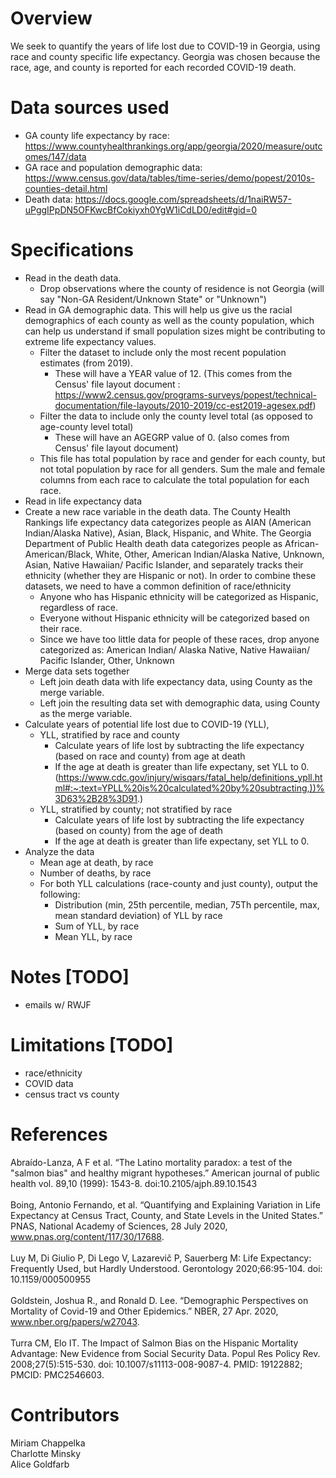 # Overview
We seek to quantify the years of life lost due to COVID-19 in Georgia, using race and county specific life expectancy. Georgia was chosen because the race, age, and county is reported for each recorded COVID-19 death. 

# Data sources used
* GA county life expectancy by race: https://www.countyhealthrankings.org/app/georgia/2020/measure/outcomes/147/data 
* GA race and population demographic data: https://www.census.gov/data/tables/time-series/demo/popest/2010s-counties-detail.html 
* Death data: https://docs.google.com/spreadsheets/d/1naiRW57-uPggIPpDN5OFKwcBfCokiyxh0YgW1iCdLD0/edit#gid=0  

# Specifications
* Read in the death data.  
    * Drop observations where the county of residence is not Georgia (will say "Non-GA Resident/Unknown State" or "Unknown") 
* Read in GA demographic data. This will help us give us the racial demographics of each county as well as the county population, which can help us understand if small population sizes might be contributing to extreme life expectancy values.  <br/>
    * Filter the dataset to include only the most recent population estimates (from 2019). 
        * These will have a YEAR value of 12. (This comes from the Census' file layout document : https://www2.census.gov/programs-surveys/popest/technical-documentation/file-layouts/2010-2019/cc-est2019-agesex.pdf)
    * Filter the data to include only the county level total (as opposed to age-county level total)
        * These will have an AGEGRP value of 0. (also comes from Census' file layout document)
    * This file has total population by race and gender for each county, but not total population by race for all genders. Sum the male and female columns from each race to calculate the total population for each race. 
* Read in life expectancy data
* Create a new race variable in the death data. The County Health Rankings life expectancy data categorizes people as AIAN (American Indian/Alaska Native), Asian, Black, Hispanic, and White. The Georgia Department of Public Health death data categorizes people as African-American/Black, White, Other, American Indian/Alaska Native, Unknown, Asian, Native Hawaiian/ Pacific Islander, and separately tracks their ethnicity (whether they are Hispanic or not). In order to combine these datasets, we need to have a common definition of race/ethnicity
    * Anyone who has Hispanic ethnicity will be categorized as Hispanic, regardless of race. 
    * Everyone without Hispanic ethnicity will be categorized based on their race. 
    * Since we have too little data for people of these races, drop anyone categorized as: American Indian/ Alaska Native, Native Hawaiian/ Pacific Islander, Other, Unknown
 * Merge data sets together
     * Left join death data with life expectancy data, using County as the merge variable.
     * Left join the resulting data set with demographic data, using County as the merge variable.
 * Calculate years of potential life lost due to COVID-19 (YLL), 
     * YLL, stratified by race and county
         * Calculate years of life lost by subtracting the life expectancy (based on race and county) from age at death
         * If the age at death is greater than life expectany, set YLL to 0. (https://www.cdc.gov/injury/wisqars/fatal_help/definitions_ypll.html#:~:text=YPLL%20is%20calculated%20by%20subtracting,))%3D63%2B28%3D91.)
     * YLL, stratified by county; not stratified by race
         * Calculate years of life lost by subtracting the life expectancy (based on county) from the age of death
         * If the age at death is greater than life expectany, set YLL to 0.
 * Analyze the data
     * Mean age at death, by race
     * Number of deaths, by race
     * For both YLL calculations (race-county and just county), output the following:
         * Distribution (min, 25th percentile, median, 75Th percentile, max, mean standard deviation) of YLL by race
         * Sum of YLL, by race 
         * Mean YLL, by race

# Notes [TODO]
- emails w/ RWJF

# Limitations [TODO]
- race/ethnicity
- COVID data
- census tract vs county

# References 
Abraído-Lanza, A F et al. “The Latino mortality paradox: a test of the "salmon bias" and healthy migrant hypotheses.” American journal of public health vol. 89,10 (1999): 1543-8. doi:10.2105/ajph.89.10.1543 <br/><br/>
Boing, Antonio Fernando, et al. “Quantifying and Explaining Variation in Life Expectancy at Census Tract, County, and State Levels in the United States.” PNAS, National Academy of Sciences, 28 July 2020, www.pnas.org/content/117/30/17688. <br/><br/>
Luy M, Di Giulio P, Di Lego V, Lazarevič P, Sauerberg M: Life Expectancy: Frequently Used, but Hardly Understood. Gerontology 2020;66:95-104. doi: 10.1159/000500955 <br/><br/>
Goldstein, Joshua R., and Ronald D. Lee. “Demographic Perspectives on Mortality of Covid-19 and Other Epidemics.” NBER, 27 Apr. 2020, www.nber.org/papers/w27043. <br/><br/>
Turra CM, Elo IT. The Impact of Salmon Bias on the Hispanic Mortality Advantage: New Evidence from Social Security Data. Popul Res Policy Rev. 2008;27(5):515-530. doi: 10.1007/s11113-008-9087-4. PMID: 19122882; PMCID: PMC2546603.

# Contributors 
Miriam Chappelka <br/>
Charlotte Minsky <br/>
Alice Goldfarb <br/>
